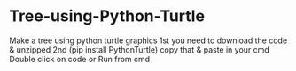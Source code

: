 # Tree-using-Python-Turtle
Make a tree using python turtle graphics
1st you need to download the code & unzipped
2nd (pip install PythonTurtle)  copy that & paste in your cmd
Double click on code or Run from cmd
